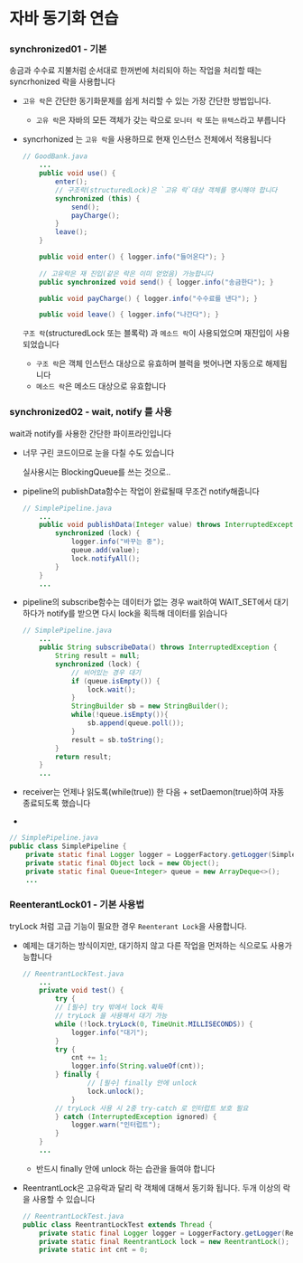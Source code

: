 # 자바 동기화 연습

### synchronized01 - 기본

송금과 수수료 지불처럼 순서대로 한꺼번에 처리되야 하는 작업을 처리할 때는 syncrhonized 락을 사용합니다

- `고유 락`은 간단한 동기화문제를 쉽게 처리할 수 있는 가장 간단한 방법입니다.
  - `고유 락`은 자바의 모든 객체가 갖는 락으로 `모니터 락` 또는 `뮤텍스`라고 부릅니다
- syncrhonized 는 `고유 락`을 사용하므로 현재 인스턴스 전체에서 적용됩니다

    ```java
    // GoodBank.java
        ...
        public void use() {
            enter();
            // 구조락(structuredLock)은 `고유 락`대상 객체를 명시해야 합니다
            synchronized (this) {
                send();
                payCharge();
            }
            leave();
        }

        public void enter() { logger.info("들어온다"); }
        
        // 고유락은 재 진입(같은 락은 이미 얻었음) 가능합니다
        public synchronized void send() { logger.info("송금한다"); }

        public void payCharge() { logger.info("수수료를 낸다"); }

        public void leave() { logger.info("나간다"); }
    ```

  `구조 락`(structuredLock 또는 블록락) 과 `메소드 락`이 사용되었으며 재진입이 사용되었습니다

  - `구조 락`은 객체 인스턴스 대상으로 유효하며 블럭을 벗어나면 자동으로 해제됩니다
  - `메소드 락`은 메소드 대상으로 유효합니다

### synchronized02 - wait, notify 를 사용

wait과 notify를 사용한 간단한 파이프라인입니다

- 너무 구린 코드이므로 눈을 다칠 수도 있습니다

  실사용시는 BlockingQueue를 쓰는 것으로..

- pipeline의 publishData함수는 작업이 완료될때 무조건 notify해줍니다

    ```java
    // SimplePipeline.java
        ...
        public void publishData(Integer value) throws InterruptedException {
            synchronized (lock) {
                logger.info("바꾸는 중");
                queue.add(value);
                lock.notifyAll();
            }
        }
        ...
    ```

- pipeline의 subscribe함수는 데이터가 없는 경우 wait하여 WAIT_SET에서 대기하다가 notify를 받으면 다시 lock을 획득해 데이터를 읽습니다

    ```java
    // SimplePipeline.java
        ...
        public String subscribeData() throws InterruptedException {
            String result = null;
            synchronized (lock) {
                // 비어있는 경우 대기
                if (queue.isEmpty()) {
                    lock.wait();
                }
                StringBuilder sb = new StringBuilder();
                while(!queue.isEmpty()){
                    sb.append(queue.poll());
                }
                result = sb.toString();
            }
            return result;
        }
        ...
    ```

- receiver는 언제나 읽도록(while(true)) 한 다음 + setDaemon(true)하여 자동 종료되도록 했습니다
-

  ```java
  // SimplePipeline.java
  public class SimplePipeline {
      private static final Logger logger = LoggerFactory.getLogger(SimplePipeline.class);
      private static final Object lock = new Object();
      private static final Queue<Integer> queue = new ArrayDeque<>();
      ...
  ```

### ReenterantLock01 - 기본 사용법

tryLock 처럼 고급 기능이 필요한 경우 `Reenterant Lock`을 사용합니다.

- 예제는 대기하는 방식이지만, 대기하지 않고 다른 작업을 먼저하는 식으로도 사용가능합니다

    ```java
    // ReentrantLockTest.java
        ...
        private void test() {
            try {
            // [필수] try 밖에서 lock 획득
            // tryLock 을 사용해서 대기 가능
            while (!lock.tryLock(0, TimeUnit.MILLISECONDS)) {
                logger.info("대기");
            }
            try {
                cnt += 1;
                logger.info(String.valueOf(cnt));
            } finally {
                    // [필수] finally 안에 unlock
                    lock.unlock();
                }
            // tryLock 사용 시 2중 try-catch 로 인터럽트 보호 필요
            } catch (InterruptedException ignored) {
                logger.warn("인터럽트");
            }
        }
        ...
    ```

  - 반드시 finally 안에 unlock 하는 습관을 들여야 합니다
- ReentrantLock은 고유락과 달리 락 객체에 대해서 동기화 됩니다. 두개 이상의 락을 사용할 수 있습니다

    ```java
    // ReentrantLockTest.java
    public class ReentrantLockTest extends Thread {
        private static final Logger logger = LoggerFactory.getLogger(ReentrantLockTest.class);
        private static final ReentrantLock lock = new ReentrantLock();
        private static int cnt = 0;
    ```